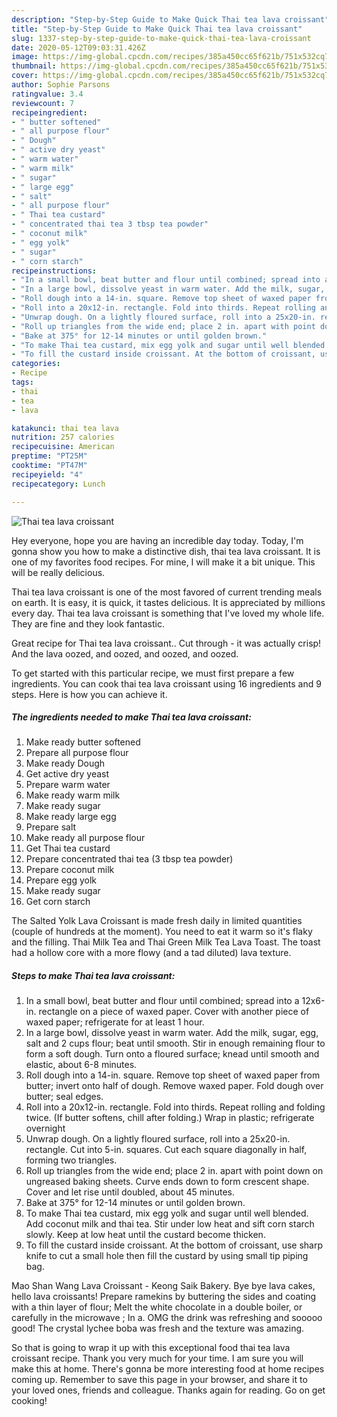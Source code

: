 ```yaml
---
description: "Step-by-Step Guide to Make Quick Thai tea lava croissant"
title: "Step-by-Step Guide to Make Quick Thai tea lava croissant"
slug: 1337-step-by-step-guide-to-make-quick-thai-tea-lava-croissant
date: 2020-05-12T09:03:31.426Z
image: https://img-global.cpcdn.com/recipes/385a450cc65f621b/751x532cq70/thai-tea-lava-croissant-recipe-main-photo.jpg
thumbnail: https://img-global.cpcdn.com/recipes/385a450cc65f621b/751x532cq70/thai-tea-lava-croissant-recipe-main-photo.jpg
cover: https://img-global.cpcdn.com/recipes/385a450cc65f621b/751x532cq70/thai-tea-lava-croissant-recipe-main-photo.jpg
author: Sophie Parsons
ratingvalue: 3.4
reviewcount: 7
recipeingredient:
- " butter softened"
- " all purpose flour"
- " Dough"
- " active dry yeast"
- " warm water"
- " warm milk"
- " sugar"
- " large egg"
- " salt"
- " all purpose flour"
- " Thai tea custard"
- " concentrated thai tea 3 tbsp tea powder"
- " coconut milk"
- " egg yolk"
- " sugar"
- " corn starch"
recipeinstructions:
- "In a small bowl, beat butter and flour until combined; spread into a 12x6-in. rectangle on a piece of waxed paper. Cover with another piece of waxed paper; refrigerate for at least 1 hour."
- "In a large bowl, dissolve yeast in warm water. Add the milk, sugar, egg, salt and 2 cups flour; beat until smooth. Stir in enough remaining flour to form a soft dough. Turn onto a floured surface; knead until smooth and elastic, about 6-8 minutes."
- "Roll dough into a 14-in. square. Remove top sheet of waxed paper from butter; invert onto half of dough. Remove waxed paper. Fold dough over butter; seal edges."
- "Roll into a 20x12-in. rectangle. Fold into thirds. Repeat rolling and folding twice. (If butter softens, chill after folding.) Wrap in plastic; refrigerate overnight"
- "Unwrap dough. On a lightly floured surface, roll into a 25x20-in. rectangle. Cut into 5-in. squares. Cut each square diagonally in half, forming two triangles."
- "Roll up triangles from the wide end; place 2 in. apart with point down on ungreased baking sheets. Curve ends down to form crescent shape. Cover and let rise until doubled, about 45 minutes."
- "Bake at 375° for 12-14 minutes or until golden brown."
- "To make Thai tea custard, mix egg yolk and sugar until well blended. Add coconut milk and thai tea. Stir under low heat and sift corn starch slowly. Keep at low heat until the custard become thicken."
- "To fill the custard inside croissant. At the bottom of croissant, use sharp knife to cut a small hole then fill the custard by using small tip piping bag."
categories:
- Recipe
tags:
- thai
- tea
- lava

katakunci: thai tea lava 
nutrition: 257 calories
recipecuisine: American
preptime: "PT25M"
cooktime: "PT47M"
recipeyield: "4"
recipecategory: Lunch

---
```



![Thai tea lava croissant](https://img-global.cpcdn.com/recipes/385a450cc65f621b/751x532cq70/thai-tea-lava-croissant-recipe-main-photo.jpg)

Hey everyone, hope you are having an incredible day today. Today, I'm gonna show you how to make a distinctive dish, thai tea lava croissant. It is one of my favorites food recipes. For mine, I will make it a bit unique. This will be really delicious.

Thai tea lava croissant is one of the most favored of current trending meals on earth. It is easy, it is quick, it tastes delicious. It is appreciated by millions every day. Thai tea lava croissant is something that I've loved my whole life. They are fine and they look fantastic.

Great recipe for Thai tea lava croissant.. Cut through - it was actually crisp! And the lava oozed, and oozed, and oozed, and oozed.


To get started with this particular recipe, we must first prepare a few ingredients. You can cook thai tea lava croissant using 16 ingredients and 9 steps. Here is how you can achieve it.

<!--inarticleads1-->

##### The ingredients needed to make Thai tea lava croissant:

1. Make ready  butter softened
1. Prepare  all purpose flour
1. Make ready  Dough
1. Get  active dry yeast
1. Prepare  warm water
1. Make ready  warm milk
1. Make ready  sugar
1. Make ready  large egg
1. Prepare  salt
1. Make ready  all purpose flour
1. Get  Thai tea custard
1. Prepare  concentrated thai tea (3 tbsp tea powder)
1. Prepare  coconut milk
1. Prepare  egg yolk
1. Make ready  sugar
1. Get  corn starch


The Salted Yolk Lava Croissant is made fresh daily in limited quantities (couple of hundreds at the moment). You need to eat it warm so it&#39;s flaky and the filling. Thai Milk Tea and Thai Green Milk Tea Lava Toast. The toast had a hollow core with a more flowy (and a tad diluted) lava texture. 

<!--inarticleads2-->

##### Steps to make Thai tea lava croissant:

1. In a small bowl, beat butter and flour until combined; spread into a 12x6-in. rectangle on a piece of waxed paper. Cover with another piece of waxed paper; refrigerate for at least 1 hour.
1. In a large bowl, dissolve yeast in warm water. Add the milk, sugar, egg, salt and 2 cups flour; beat until smooth. Stir in enough remaining flour to form a soft dough. Turn onto a floured surface; knead until smooth and elastic, about 6-8 minutes.
1. Roll dough into a 14-in. square. Remove top sheet of waxed paper from butter; invert onto half of dough. Remove waxed paper. Fold dough over butter; seal edges.
1. Roll into a 20x12-in. rectangle. Fold into thirds. Repeat rolling and folding twice. (If butter softens, chill after folding.) Wrap in plastic; refrigerate overnight
1. Unwrap dough. On a lightly floured surface, roll into a 25x20-in. rectangle. Cut into 5-in. squares. Cut each square diagonally in half, forming two triangles.
1. Roll up triangles from the wide end; place 2 in. apart with point down on ungreased baking sheets. Curve ends down to form crescent shape. Cover and let rise until doubled, about 45 minutes.
1. Bake at 375° for 12-14 minutes or until golden brown.
1. To make Thai tea custard, mix egg yolk and sugar until well blended. Add coconut milk and thai tea. Stir under low heat and sift corn starch slowly. Keep at low heat until the custard become thicken.
1. To fill the custard inside croissant. At the bottom of croissant, use sharp knife to cut a small hole then fill the custard by using small tip piping bag.


Mao Shan Wang Lava Croissant - Keong Saik Bakery. Bye bye lava cakes, hello lava croissants! Prepare ramekins by buttering the sides and coating with a thin layer of flour; Melt the white chocolate in a double boiler, or carefully in the microwave ; In a. OMG the drink was refreshing and sooooo good! The crystal lychee boba was fresh and the texture was amazing. 

So that is going to wrap it up with this exceptional food thai tea lava croissant recipe. Thank you very much for your time. I am sure you will make this at home. There's gonna be more interesting food at home recipes coming up. Remember to save this page in your browser, and share it to your loved ones, friends and colleague. Thanks again for reading. Go on get cooking!
